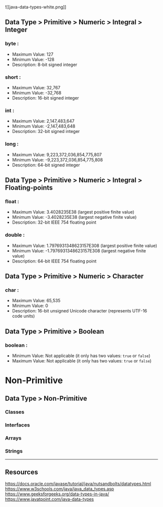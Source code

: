 

![[java-data-types-white.png]]

## Data Type > Primitive > Numeric > Integral > Integer

### byte :

- Maximum Value: 127
- Minimum Value: -128
- Description: 8-bit signed integer

### short :

- Maximum Value: 32,767
- Minimum Value: -32,768
- Description: 16-bit signed integer

### int :

- Maximum Value: 2,147,483,647
- Minimum Value: -2,147,483,648
- Description: 32-bit signed integer

### long :

- Maximum Value: 9,223,372,036,854,775,807
- Minimum Value: -9,223,372,036,854,775,808
- Description: 64-bit signed integer
  
## Data Type > Primitive > Numeric > Integral > Floating-points

### float :

- Maximum Value: 3.4028235E38 (largest positive finite value)
- Minimum Value: -3.4028235E38 (largest negative finite value)
- Description: 32-bit IEEE 754 floating point

### double :

- Maximum Value: 1.7976931348623157E308 (largest positive finite value)
- Minimum Value: -1.7976931348623157E308 (largest negative finite value)
- Description: 64-bit IEEE 754 floating point

## Data Type > Primitive > Numeric > Character

### char :

- Maximum Value: 65,535
- Minimum Value: 0
- Description: 16-bit unsigned Unicode character (represents UTF-16 code units)
  
## Data Type > Primitive > Boolean

### boolean :

- Minimum Value: Not applicable (it only has two values: `true` or `false`)
- Maximum Value: Not applicable (it only has two values: `true` or `false`)

# Non-Primitive

## Data Type > Non-Primitive

### Classes 

### Interfaces 

### Arrays 

### Strings 

---
## Resources

https://docs.oracle.com/javase/tutorial/java/nutsandbolts/datatypes.html
https://www.w3schools.com/java/java_data_types.asp
https://www.geeksforgeeks.org/data-types-in-java/
https://www.javatpoint.com/java-data-types